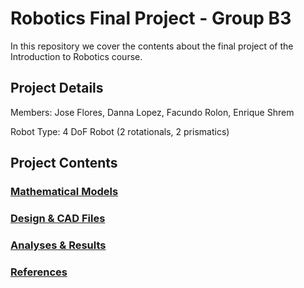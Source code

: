 # Robotics Final Project - Group B3
In this repository we cover the contents about the final project of the Introduction to Robotics course.

## Project Details

Members: Jose Flores, Danna Lopez, Facundo Rolon, Enrique Shrem

Robot Type: 4 DoF Robot (2 rotationals, 2 prismatics)

## Project Contents
### [Mathematical Models](Mathematical%20Models)
### [Design & CAD Files](Design%20&%20CAD%20Files)
### [Analyses & Results](Analyses%20&%20Results)
### [References](References)
